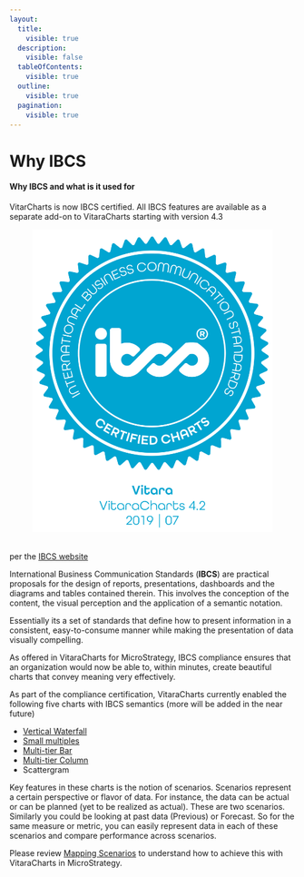 ```yaml
---
layout:
  title:
    visible: true
  description:
    visible: false
  tableOfContents:
    visible: true
  outline:
    visible: true
  pagination:
    visible: true
---
```


# Why IBCS

#### Why IBCS and what is it used for <a href="#why-ibcs-and-what-is-it-used-for" id="why-ibcs-and-what-is-it-used-for"></a>

VitarCharts is now IBCS certified. All IBCS features are available as a separate add-on to VitaraCharts starting with version 4.3

<figure><img src="../../.gitbook/assets/Seal_VitaraCharts_4-2_2019-07_1500.png" alt=""><figcaption></figcaption></figure>

\
per the [IBCS website](https://www.ibcs.com/standards)

International Business Communication Standards (**IBCS**) are practical proposals for the design of reports, presentations, dashboards and the diagrams and tables contained therein. This involves the conception of the content, the visual perception and the application of a semantic notation.

Essentially its a set of standards that define how to present information in a consistent, easy-to-consume manner while making the presentation of data visually compelling.

As offered in VitaraCharts for MicroStrategy, IBCS compliance ensures that an organization would now be able to, within minutes, create beautiful charts that convey meaning very effectively.

As part of the compliance certification, VitaraCharts currently enabled the following five charts with IBCS semantics (more will be added in the near future)

* [Vertical Waterfall](../certified-charts/vertical-waterfall.md)
* [Small multiples](../../readme/small-multiples.md)
* [Multi-tier Bar](../certified-charts/multi-tier-bar-chart.md)
* [Multi-tier Column](../certified-charts/multi-tier-column-chart.md)
* Scattergram

Key features in these charts is the notion of scenarios. Scenarios represent a certain perspective or flavor of data. For instance, the data can be actual or can be planned (yet to be realized as actual). These are two scenarios. Similarly you could be looking at past data (Previous) or Forecast. So for the same measure or metric, you can easily represent data in each of these scenarios and compare performance across scenarios.

Please review [Mapping Scenarios](mapping-ibcs-scenarios.md) to understand how to achieve this with VitaraCharts in MicroStrategy.
